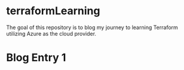 # terraformLearning

The goal of this repository is to blog my journey to learning Terraform utilizing Azure as the cloud provider. 

# Blog Entry 1

